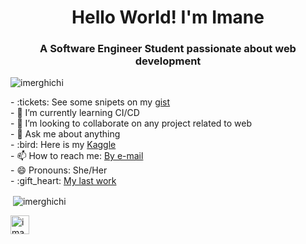 <h1 align="center">Hello World! I'm Imane</h1>
<h3 align="center">A Software Engineer Student passionate about web development</h3>
<p align="left"> <img src="https://komarev.com/ghpvc/?username=imerghichi" alt="imerghichi" /> </p>
- :tickets: See some snipets on my <a href = "https://gist.github.com/imerghichi">gist</a></br>
- 🌱 I’m currently learning CI/CD </br>
- 👯 I’m looking to collaborate on any project related to web </br> 
- 💬 Ask me about anything </br>
- :bird: Here is my <a href="https://www.kaggle.com/imerghichi/">Kaggle</a> </br>
- 📫 How to reach me: <a href="mailto:imane.merghichi@gmail.com">By e-mail </a> </br>
- 😄 Pronouns: She/Her </br>
- :gift_heart: <a href="https://enumbers-1.web.app/">My last work</a>
<p>&nbsp;<img align="center" src="https://github-readme-stats.vercel.app/api?username=imerghichi&show_icons=true" alt="imerghichi" /></p>
<p align= "left">
<a href="https://www.linkedin.com/in/imane-merghichi-a64201125/" target="blank"><img align="center" src="https://cdn.jsdelivr.net/npm/simple-icons@3.0.1/icons/linkedin.svg" alt="imane-merghichi-a64201125" height="30" width="30" /></a>
</p><br/>
